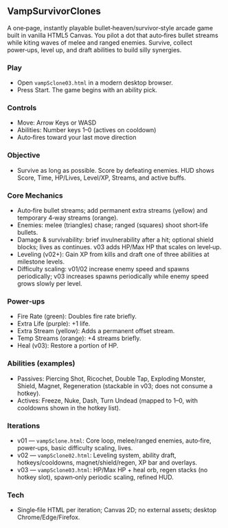 ## VampSurvivorClones

A one‑page, instantly playable bullet‑heaven/survivor‑style arcade game built in vanilla HTML5 Canvas. You pilot a dot that auto‑fires bullet streams while kiting waves of melee and ranged enemies. Survive, collect power‑ups, level up, and draft abilities to build silly synergies.

### Play
- Open `vampSclone03.html` in a modern desktop browser.
- Press Start. The game begins with an ability pick.

### Controls
- Move: Arrow Keys or WASD
- Abilities: Number keys 1–0 (actives on cooldown)
- Auto‑fires toward your last move direction

### Objective
- Survive as long as possible. Score by defeating enemies. HUD shows Score, Time, HP/Lives, Level/XP, Streams, and active buffs.

### Core Mechanics
- Auto‑fire bullet streams; add permanent extra streams (yellow) and temporary 4‑way streams (orange).
- Enemies: melee (triangles) chase; ranged (squares) shoot short‑life bullets.
- Damage & survivability: brief invulnerability after a hit; optional shield blocks; lives as continues. v03 adds HP/Max HP that scales on level‑up.
- Leveling (v02+): Gain XP from kills and draft one of three abilities at milestone levels.
- Difficulty scaling: v01/02 increase enemy speed and spawns periodically; v03 increases spawns periodically while enemy speed grows slowly per level.

### Power‑ups
- Fire Rate (green): Doubles fire rate briefly.
- Extra Life (purple): +1 life.
- Extra Stream (yellow): Adds a permanent offset stream.
- Temp Streams (orange): +4 streams briefly.
- Heal (v03): Restore a portion of HP.

### Abilities (examples)
- Passives: Piercing Shot, Ricochet, Double Tap, Exploding Monster, Shield, Magnet, Regeneration (stackable in v03; does not consume a hotkey).
- Actives: Freeze, Nuke, Dash, Turn Undead (mapped to 1–0, with cooldowns shown in the hotkey list).

### Iterations
- v01 — `vampSclone.html`: Core loop, melee/ranged enemies, auto‑fire, power‑ups, basic difficulty scaling, lives.
- v02 — `vampSclone02.html`: Leveling system, ability draft, hotkeys/cooldowns, magnet/shield/regen, XP bar and overlays.
- v03 — `vampSclone03.html`: HP/Max HP + heal orb, regen stacks (no hotkey slot), spawn‑only periodic scaling, refined HUD.

### Tech
- Single‑file HTML per iteration; Canvas 2D; no external assets; desktop Chrome/Edge/Firefox.
